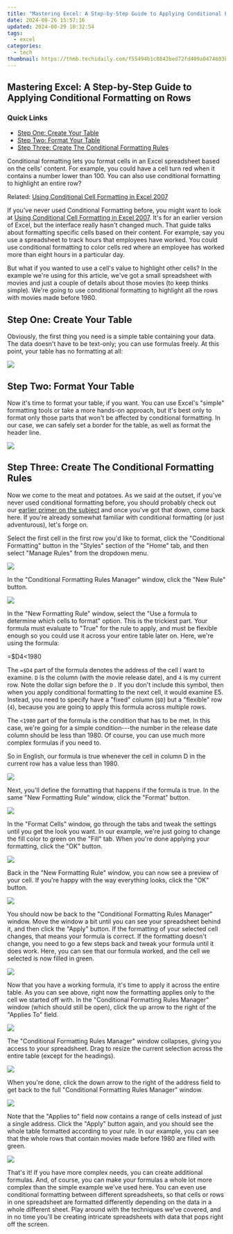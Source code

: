```yaml
---
title: "Mastering Excel: A Step-by-Step Guide to Applying Conditional Formatting on Rows"
date: 2024-08-26 15:57:16
updated: 2024-08-29 10:32:54
tags:
  - excel
categories:
  - tech
thumbnail: https://thmb.techidaily.com/f55494b1c8843bed72fd409a0474603bdb628f91806cf12974c661e4f3ab93d8.jpg
---
```


## Mastering Excel: A Step-by-Step Guide to Applying Conditional Formatting on Rows

### Quick Links

* [Step One: Create Your Table](https://techidaily.com/automated-conversion-tracking-with-cookiebot-enhancing-your-analytics/)
* [Step Two: Format Your Table](https://blog-min.techidaily.com/how-to-migrate-android-data-from-nokia-c32-to-new-android-phone-drfone-by-drfone-transfer-from-android-transfer-from-android/)
* [Step Three: Create The Conditional Formatting Rules](https://facebook-video-footage.techidaily.com/updated-2024-approved-enlightening-editing-paths-to-audience-appealing-descriptors/)

 Conditional formatting lets you format cells in an Excel spreadsheet based on the cells' content. For example, you could have a cell turn red when it contains a number lower than 100\. You can also use conditional formatting to highlight an entire row?

Related: [Using Conditional Cell Formatting in Excel 2007](https://android-pokemon-go.techidaily.com/top-15-augmented-reality-games-like-pokemon-go-to-play-on-sony-xperia-1-v-drfone-by-drfone-virtual-android/) 

 If you've never used Conditional Formatting before, you might want to look at [Using Conditional Cell Formatting in Excel 2007](https://android-pokemon-go.techidaily.com/top-15-augmented-reality-games-like-pokemon-go-to-play-on-sony-xperia-1-v-drfone-by-drfone-virtual-android/). It's for an earlier version of Excel, but the interface really hasn't changed much. That guide talks about formatting specific cells based on their content. For example, say you use a spreadsheet to track hours that employees have worked. You could use conditional formatting to color cells red where an employee has worked more than eight hours in a particular day.

 But what if you wanted to use a cell's value to highlight other cells? In the example we're using for this article, we've got a small spreadsheet with movies and just a couple of details about those movies (to keep thinks simple). We're going to use conditional formatting to highlight all the rows with movies made before 1980.

##  Step One: Create Your Table

 Obviously, the first thing you need is a simple table containing your data. The data doesn't have to be text-only; you can use formulas freely. At this point, your table has no formatting at all:

![](https://static1.howtogeekimages.com/wordpress/wp-content/uploads/2017/11/ecf_1.png) 

##  Step Two: Format Your Table

 Now it's time to format your table, if you want. You can use Excel's "simple" formatting tools or take a more hands-on approach, but it's best only to format only those parts that won't be affected by conditional formatting. In our case, we can safely set a border for the table, as well as format the header line.

![](https://static1.howtogeekimages.com/wordpress/wp-content/uploads/2017/11/ecf_2.png) 

##  Step Three: Create The Conditional Formatting Rules

 Now we come to the meat and potatoes. As we said at the outset, if you've never used conditional formatting before, you should probably check out our [earlier primer on the subject](https://android-pokemon-go.techidaily.com/top-15-augmented-reality-games-like-pokemon-go-to-play-on-sony-xperia-1-v-drfone-by-drfone-virtual-android/) and once you've got that down, come back here. If you're already somewhat familiar with conditional formatting (or just adventurous), let's forge on.

 Select the first cell in the first row you'd like to format, click the "Conditional Formatting" button in the "Styles" section of the "Home" tab, and then select "Manage Rules" from the dropdown menu.

![](https://static1.howtogeekimages.com/wordpress/wp-content/uploads/2017/11/ecf_3.png) 

 In the "Conditional Formatting Rules Manager" window, click the "New Rule" button.

![](https://static1.howtogeekimages.com/wordpress/wp-content/uploads/2017/11/ecf_4.png) 

 In the "New Formatting Rule" window, select the "Use a formula to determine which cells to format" option. This is the trickiest part. Your formula must evaluate to "True" for the rule to apply, and must be flexible enough so you could use it across your entire table later on. Here, we're using the formula:

=$D4<1980

 The `=$D4` part of the formula denotes the address of the cell I want to examine. `D` is the column (with the movie release date), and `4` is my current row. Note the dollar sign before the `D` . If you don't include this symbol, then when you apply conditional formatting to the next cell, it would examine E5\. Instead, you need to specify have a "fixed" column (`$D`) but a "flexible" row (`4`), because you are going to apply this formula across multiple rows.

 The `<1980` part of the formula is the condition that has to be met. In this case, we're going for a simple condition---the number in the release date column should be less than 1980\. Of course, you can use much more complex formulas if you need to.

 So in English, our formula is true whenever the cell in column D in the current row has a value less than 1980.

![](https://static1.howtogeekimages.com/wordpress/wp-content/uploads/2017/11/ecf_5.png) 

 Next, you'll define the formatting that happens if the formula is true. In the same "New Formatting Rule" window, click the "Format" button.

![](https://static1.howtogeekimages.com/wordpress/wp-content/uploads/2017/11/ecf_6.png) 

 In the "Format Cells" window, go through the tabs and tweak the settings until you get the look you want. In our example, we're just going to change the fill color to green on the "Fill" tab. When you're done applying your formatting, click the "OK" button.

![](https://static1.howtogeekimages.com/wordpress/wp-content/uploads/2017/11/ecf_7.png) 

 Back in the "New Formatting Rule" window, you can now see a preview of your cell. If you're happy with the way everything looks, click the "OK" button.

![](https://static1.howtogeekimages.com/wordpress/wp-content/uploads/2017/11/ecf_8.png) 

 You should now be back to the "Conditional Formatting Rules Manager" window. Move the window a bit until you can see your spreadsheet behind it, and then click the "Apply" button. If the formatting of your selected cell changes, that means your formula is correct. If the formatting doesn't change, you need to go a few steps back and tweak your formula until it does work. Here, you can see that our formula worked, and the cell we selected is now filled in green.

![](https://static1.howtogeekimages.com/wordpress/wp-content/uploads/2017/11/ecf_9.png) 

 Now that you have a working formula, it's time to apply it across the entire table. As you can see above, right now the formatting applies only to the cell we started off with. In the "Conditional Formatting Rules Manager" window (which should still be open), click the up arrow to the right of the "Applies To" field.

![](https://static1.howtogeekimages.com/wordpress/wp-content/uploads/2017/11/ecf_1.png) 

 The "Conditional Formatting Rules Manager" window collapses, giving you access to your spreadsheet. Drag to resize the current selection across the entire table (except for the headings).

![](https://static1.howtogeekimages.com/wordpress/wp-content/uploads/2017/11/ecf_1.png) 

 When you're done, click the down arrow to the right of the address field to get back to the full "Conditional Formatting Rules Manager" window.

![](https://static1.howtogeekimages.com/wordpress/wp-content/uploads/2017/11/ecf_1.png) 

 Note that the "Applies to" field now contains a range of cells instead of just a single address. Click the "Apply" button again, and you should see the whole table formatted according to your rule. In our example, you can see that the whole rows that contain movies made before 1980 are filled with green.

![](https://static1.howtogeekimages.com/wordpress/wp-content/uploads/2017/11/ecf_1.png) 

 That's it! If you have more complex needs, you can create additional formulas. And, of course, you can make your formulas a whole lot more complex than the simple example we've used here. You can even use conditional formatting between different spreadsheets, so that cells or rows in one spreadsheet are formatted differently depending on the data in a whole different sheet. Play around with the techniques we've covered, and in no time you'll be creating intricate spreadsheets with data that pops right off the screen.

<ins class="adsbygoogle"
     style="display:block"
     data-ad-format="autorelaxed"
     data-ad-client="ca-pub-7571918770474297"
     data-ad-slot="1223367746"></ins>



<ins class="adsbygoogle"
     style="display:block"
     data-ad-client="ca-pub-7571918770474297"
     data-ad-slot="8358498916"
     data-ad-format="auto"
     data-full-width-responsive="true"></ins>
